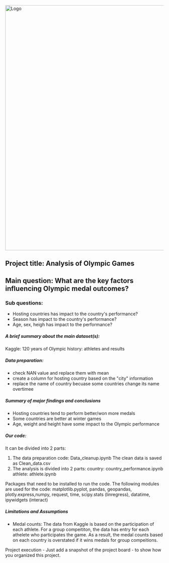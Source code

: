 
<img width="779" alt="Logo" src="https://github.com/soumyaranjanswaincan/project1/assets/159960361/ad26a9a0-387c-42a0-826e-ffd35cf2af13">





## Project title: Analysis of Olympic Games

## Main question: What are the key factors influencing Olympic medal outcomes?

### Sub questions: 
- Hosting countries has impact to the country's performance? 
- Season has impact to the country's performance?
- Age, sex, heigh has impact to the performance?

##### A brief summary about the main dataset(s):
Kaggle: 120 years of Olympic history: athletes and results 

##### Data preparation: 
- check NAN value and replace them with mean
- create a column for hosting country based on the "city" information
- replace the name of country becuase some countries change its name overtimee 

##### Summary of major findings and conclusions
- Hosting countries tend to perform better/won more medals
- Some countries are better at winter games 
- Age, weight and height have some impact to the Olympic performance

##### Our code:
It can be divided into 2 parts: 
1. The data preparation code: Data_cleanup.ipynb
    The clean data is saved as Clean_data.csv
2. The analysis is divided into 2 parts:
    country: country_performance.ipynb
    athlete: athlete.ipynb

Packages that need to be installed to run the code. The following modules are used for the code: 
matplotlib.pyplot, pandas, geopandas, plotly.express,numpy, request, time, scipy.stats (linregress), datatime, ipywidgets (interact)

##### Limitations and Assumptions
- Medal counts: The data from Kaggle is based on the participation of each athlete. For a group compeititon, the data has entry for each athelete who participates the game. As a result, the medal counts based on each country is overstated if it wins medals for group compeitions.  


Project execution - Just add a snapshot of the project board - to show how you organized this project.
